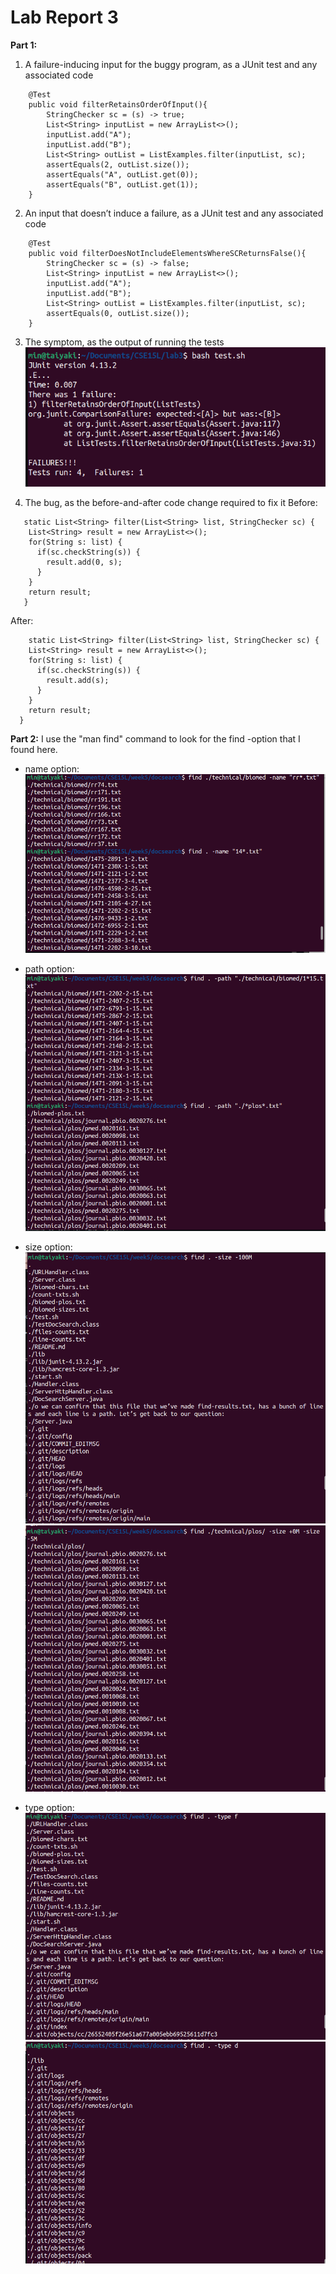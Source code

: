 # **Lab Report 3**

**Part 1:**
1. A failure-inducing input for the buggy program, as a JUnit test and any associated code
```
    @Test
    public void filterRetainsOrderOfInput(){
        StringChecker sc = (s) -> true;
        List<String> inputList = new ArrayList<>();
        inputList.add("A");
        inputList.add("B");
        List<String> outList = ListExamples.filter(inputList, sc);
        assertEquals(2, outList.size());
        assertEquals("A", outList.get(0));
        assertEquals("B", outList.get(1));
    }

```

2. An input that doesn’t induce a failure, as a JUnit test and any associated code
```
    @Test
    public void filterDoesNotIncludeElementsWhereSCReturnsFalse(){
        StringChecker sc = (s) -> false;
        List<String> inputList = new ArrayList<>();
        inputList.add("A");
        inputList.add("B");
        List<String> outList = ListExamples.filter(inputList, sc);
        assertEquals(0, outList.size());
    }
```
3. The symptom, as the output of running the tests
![Image](symtom_lab3.png)

4. The bug, as the before-and-after code change required to fix it
   Before:
```
   static List<String> filter(List<String> list, StringChecker sc) {
    List<String> result = new ArrayList<>();
    for(String s: list) {
      if(sc.checkString(s)) {
        result.add(0, s);
      }
    }
    return result;
   }
```
  After:
```
    static List<String> filter(List<String> list, StringChecker sc) {
    List<String> result = new ArrayList<>();
    for(String s: list) {
      if(sc.checkString(s)) {
        result.add(s);
      }
    }
    return result;
  }

```
   
**Part 2:**
I use the "man find" command to look for the find -option that I found here.
- name option:
![Image](-name.png)

- path option:
![Image](-path.png)

- size option:
![Image](-size1.png)
![Image](-size2.png)

- type option:
![Image](-type1.png)
![Image](-type2.png)
